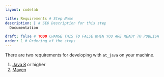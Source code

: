 ```yaml
---
layout: codelab

title: Requirements # Step Name
description: | # SEO Description for this step
  Documentation

draft: false # TODO CHANGE THIS TO FALSE WHEN YOU ARE READY TO PUBLISH THE PAGE
order: 1 # Ordering of the steps
---
```


There are two requirements for developing with `at_java` on your machine.

1. [Java 8](https://www.java.com/en/download/) or higher
2. [Maven](https://maven.apache.org/download.cgi)
